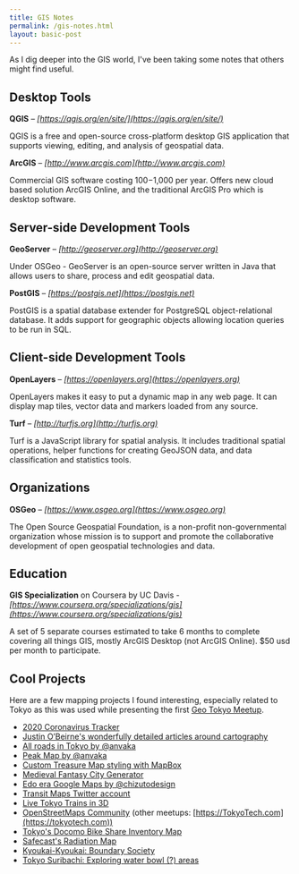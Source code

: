 ```yaml
---
title: GIS Notes
permalink: /gis-notes.html
layout: basic-post
---
```


As I dig deeper into the GIS world, I've been taking some notes that others might find useful.


## Desktop Tools

**QGIS** – *[https://qgis.org/en/site/](https://qgis.org/en/site/)*

QGIS is a free and open-source cross-platform desktop GIS application that supports viewing, editing, and analysis of geospatial data.


**ArcGIS** – *[http://www.arcgis.com](http://www.arcgis.com)*

Commercial GIS software costing $100-$1,000 per year. Offers new cloud based solution ArcGIS Online, and the traditional ArcGIS Pro which is desktop software.


## Server-side Development Tools

**GeoServer** – *[http://geoserver.org](http://geoserver.org)*

Under OSGeo - GeoServer is an open-source server written in Java that allows users to share, process and edit geospatial data.


**PostGIS** – *[https://postgis.net](https://postgis.net)*

PostGIS is a spatial database extender for PostgreSQL object-relational database. It adds support for geographic objects allowing location queries to be run in SQL.


## Client-side Development Tools

**OpenLayers** – *[https://openlayers.org](https://openlayers.org)*

OpenLayers makes it easy to put a dynamic map in any web page. It can display map tiles, vector data and markers loaded from any source.


**Turf** – *[http://turfjs.org](http://turfjs.org)*

Turf is a JavaScript library for spatial analysis. It includes traditional spatial operations, helper functions for creating GeoJSON data, and data classification and statistics tools.


## Organizations

**OSGeo** – *[https://www.osgeo.org](https://www.osgeo.org)*

The Open Source Geospatial Foundation, is a non-profit non-governmental organization whose mission is to support and promote the collaborative development of open geospatial technologies and data.


## Education

**GIS Specialization** on Coursera by UC Davis - *[https://www.coursera.org/specializations/gis](https://www.coursera.org/specializations/gis)*

A set of 5 separate courses estimated to take 6 months to complete covering all things GIS, mostly ArcGIS Desktop (not ArcGIS Online). $50 usd per month to participate.


<a name="projects"></a>

## Cool Projects

Here are a few mapping projects I found interesting, especially related to Tokyo as this was used while presenting the first [Geo Tokyo Meetup](https://geotokyo.com).
- [2020 Coronavirus Tracker](https://gisanddata.maps.arcgis.com/apps/opsdashboard/index.html#/bda7594740fd40299423467b48e9ecf6)
- [Justin O’Beirne's wonderfully detailed articles around cartography](https://www.justinobeirne.com/)
- [All roads in Tokyo by @anvaka](https://anvaka.github.io/city-roads/?q=tokyo&areaId=3601543125)
- [Peak Map by @anvaka](https://anvaka.github.io/peak-map/#8.8/35.4243/139.1137)
- [Custom Treasure Map styling with MapBox](https://blog.mapbox.com/designing-the-treasure-map-style-4318390ad81c)
- [Medieval Fantasy City Generator](https://watabou.itch.io/medieval-fantasy-city-generator)
- [Edo era Google Maps by @chizutodesign](https://twitter.com/chizutodesign/status/1110552281676562432)
- [Transit Maps Twitter account](https://twitter.com/transitmap)
- [Live Tokyo Trains in 3D](https://nagix.github.io/mini-tokyo-3d/#12.23/35.65816/139.72469/0/60)
- [OpenStreetMaps Community](https://peatix.com/group/3257) (other meetups: [https://TokyoTech.com](https://tokyotech.com))
- [Tokyo's Docomo Bike Share Inventory Map](https://tokyobikeshare.com/)
- [Safecast's Radiation Map](https://map.safecast.org/)
- [Kyoukai-Kyoukai: Boundary Society](https://www.facebook.com/zakaizakaizakai/)
- [Tokyo Suribachi: Exploring water bowl (?) areas](https://www.facebook.com/%E6%9D%B1%E4%BA%AC%E3%82%B9%E3%83%AA%E3%83%90%E3%83%81%E5%AD%A6%E4%BC%9A-244418162281909/)

